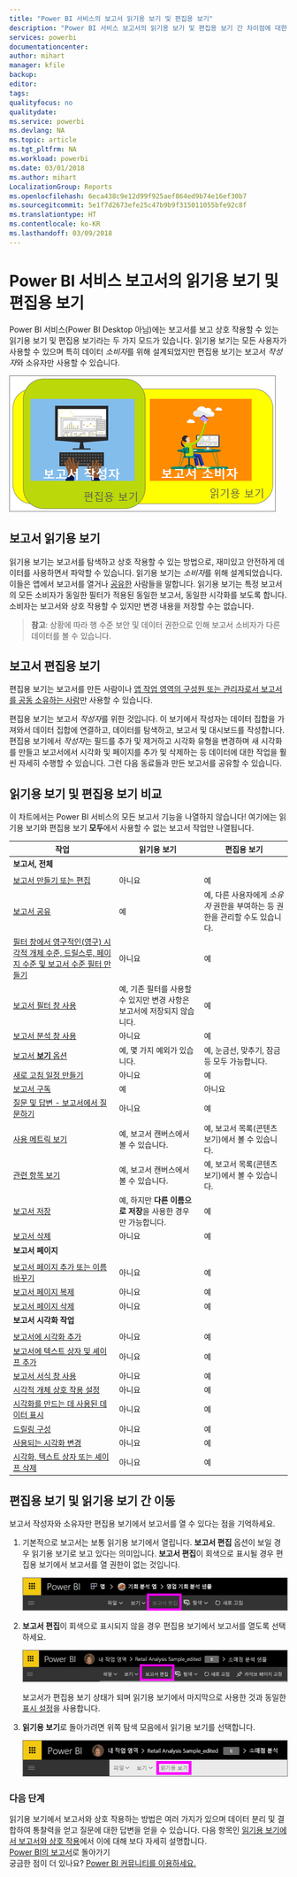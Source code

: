 ```yaml
---
title: "Power BI 서비스의 보고서 읽기용 보기 및 편집용 보기"
description: "Power BI 서비스 보고서의 읽기용 보기 및 편집용 보기 간 차이점에 대한 대략적 개요"
services: powerbi
documentationcenter: 
author: mihart
manager: kfile
backup: 
editor: 
tags: 
qualityfocus: no
qualitydate: 
ms.service: powerbi
ms.devlang: NA
ms.topic: article
ms.tgt_pltfrm: NA
ms.workload: powerbi
ms.date: 03/01/2018
ms.author: mihart
LocalizationGroup: Reports
ms.openlocfilehash: 6eca438c9e12d99f925aef864ed9b74e16ef30b7
ms.sourcegitcommit: 5e1f7d2673efe25c47b9b9f315011055bfe92c8f
ms.translationtype: HT
ms.contentlocale: ko-KR
ms.lasthandoff: 03/09/2018
---
```

# <a name="reading-view-and-editing-view-in-power-bi-service-reports"></a>Power BI 서비스 보고서의 읽기용 보기 및 편집용 보기
Power BI 서비스(Power BI Desktop 아님)에는 보고서를 보고 상호 작용할 수 있는 읽기용 보기 및 편집용 보기라는 두 가지 모드가 있습니다. 읽기용 보기는 모든 사용자가 사용할 수 있으며 특히 데이터 *소비자*를 위해 설계되었지만 편집용 보기는 보고서 *작성자*와 소유자만 사용할 수 있습니다. 

![보고서 작성자 및 보고서 소비자의 아트워크](media/service-reading-view-and-editing-view/power-bi-creators-consumers.png)

## <a name="report-reading-view"></a>보고서 읽기용 보기

 읽기용 보기는 보고서를 탐색하고 상호 작용할 수 있는 방법으로, 재미있고 안전하게 데이터를 사용하면서 파악할 수 있습니다. 읽기용 보기는 *소비자*를 위해 설계되었습니다. 이들은 앱에서 보고서를 열거나 [공유한](service-share-dashboards.md) 사람들을 말합니다. 읽기용 보기는 특정 보고서의 모든 소비자가 동일한 필터가 적용된 동일한 보고서, 동일한 시각화를 보도록 합니다.  소비자는 보고서와 상호 작용할 수 있지만 변경 내용을 저장할 수는 없습니다.

>**참고**: 상황에 따라 행 수준 보안 및 데이터 권한으로 인해 보고서 소비자가 다른 데이터를 볼 수 있습니다. 

## <a name="report-editing-view"></a>보고서 편집용 보기

편집용 보기는 보고서를 만든 사람이나 [앱 작업 영역의 구성원 또는 관리자로서 보고서를 공동 소유하는 사람](service-create-distribute-apps.md)만 사용할 수 있습니다.

편집용 보기는 보고서 *작성자*를 위한 것입니다. 이 보기에서 작성자는 데이터 집합을 가져와서 데이터 집합에 연결하고, 데이터를 탐색하고, 보고서 및 대시보드를 작성합니다. 편집용 보기에서 *작성자*는 필드를 추가 및 제거하고 시각화 유형을 변경하며 새 시각화를 만들고 보고서에서 시각화 및 페이지를 추가 및 삭제하는 등 데이터에 대한 작업을 훨씬 자세히 수행할 수 있습니다. 그런 다음 동료들과 만든 보고서를 공유할 수 있습니다.

## <a name="reading-view-versus-editing-view"></a>읽기용 보기 및 편집용 보기 비교
이 차트에서는 Power BI 서비스의 모든 보고서 기능을 나열하지 않습니다! 여기에는 읽기용 보기와 편집용 보기 **모두**에서 사용할 수 없는 보고서 작업만 나열됩니다. 


|작업  | 읽기용 보기  | 편집용 보기 |
|-------------------------|-------|-------|
|**보고서, 전체**  |
||||
| [보고서 만들기 또는 편집](service-report-create-new.md) | 아니요  | 예 |
| [보고서 공유](service-share-reports.md)| 예 | 예, 다른 사용자에게 *소유자* 권한을 부여하는 등 권한을 관리할 수도 있습니다. |
| [필터 창에서 영구적인(영구) 시각적 개체 수준, 드릴스루, 페이지 수준 및 보고서 수준 필터 만들기](power-bi-report-add-filter.md) | 아니요  | 예 |
| [보고서 필터 창 사용](power-bi-how-to-report-filter.md) | 예, 기존 필터를 사용할 수 있지만 변경 사항은 보고서에 저장되지 않습니다. | 예 |
| [보고서 분석 창 사용](service-analytics-pane.md) | 아니요 | 예 |
| [보고서 **보기** 옵션](power-bi-report-display-settings.md) | 예, 몇 가지 예외가 있습니다. | 예, 눈금선, 맞추기, 잠금 등 모두 가능합니다. |
| [새로 고침 일정 만들기](refresh-data.md) | 아니요  | 예 |
| [보고서 구독](service-report-subscribe.md) | 예 | 아니요 |
| [질문 및 답변 - 보고서에서 질문하기](power-bi-q-and-a.md) | 아니요  | 예 |
| [사용 메트릭 보기](service-usage-metrics.md) | 예, 보고서 캔버스에서 볼 수 있습니다. | 예, 보고서 목록(콘텐츠 보기)에서 볼 수 있습니다. |
| [관련 항목 보기](service-related-content.md) | 예, 보고서 캔버스에서 볼 수 있습니다. | 예, 보고서 목록(콘텐츠 보기)에서 볼 수 있습니다. |
| [보고서 저장](service-report-save.md) | 예, 하지만 **다른 이름으로 저장**을 사용한 경우만 가능합니다. | 예 |
| [보고서 삭제](service-delete.md) | 아니요  | 예 |
|**보고서 페이지** |
||||
| [보고서 페이지 추가 또는 이름 바꾸기](power-bi-report-add-page.md)  | 아니요  | 예  |
| [보고서 페이지 복제](power-bi-report-copy-paste-page.md) | 아니요  | 예 |
| [보고서 페이지 삭제](service-delete.md) | 아니요 | 예 |
|**보고서 시각화 작업**|
||||
| [보고서에 시각화 추가](power-bi-report-add-visualizations-i.md) | 아니요  | 예 |
| [보고서에 텍스트 상자 및 셰이프 추가](power-bi-reports-add-text-and-shapes.md) | 아니요  | 예 |
| [보고서 서식 창 사용](service-the-report-editor-take-a-tour.md) | 아니요 | 예 |
| [시각적 개체 상호 작용 설정](service-reports-visual-interactions.md) | 아니요  | 예 |
| [시각화를 만드는 데 사용된 데이터 표시](service-reports-show-data.md) | 아니요  | 예 |
| [드릴링 구성](power-bi-visualization-drill-down.md) | 아니요  | 예 |
| [사용되는 시각화 변경](power-bi-report-change-visualization-type.md) | 아니요 | 예|
| [시각화, 텍스트 상자 또는 셰이프 삭제](service-delete.md)| 아니요 | 예 |


## <a name="navigating-between-editing-view-and-reading-view"></a>편집용 보기 및 읽기용 보기 간 이동
보고서 작성자와 소유자만 편집용 보기에서 보고서를 열 수 있다는 점을 기억하세요.

1. 기본적으로 보고서는 보통 읽기용 보기에서 열립니다. **보고서 편집** 옵션이 보일 경우 읽기용 보기로 보고 있다는 의미입니다. **보고서 편집**이 회색으로 표시될 경우 편집용 보기에서 보고서를 열 권한이 없는 것입니다.

   ![회색으로 표시된 보고서 편집](media/service-reading-view-and-editing-view/power-bi-edit-report-grey.png)

2. **보고서 편집**이 회색으로 표시되지 않을 경우 편집용 보기에서 보고서를 열도록 선택하세요. 
   
   ![보고서 편집 옵션](media/service-reading-view-and-editing-view/power-bi-edit-report.png)
   
   보고서가 편집용 보기 상태가 되며 읽기용 보기에서 마지막으로 사용한 것과 동일한 [표시 설정](power-bi-report-display-settings.md)을 사용합니다.

2. **읽기용 보기**로 돌아가려면 위쪽 탐색 모음에서 읽기용 보기를 선택합니다.
   
    ![읽기용 보기 옵션](media/service-reading-view-and-editing-view/power-bi-reading-view.png)



### <a name="next-steps"></a>다음 단계
읽기용 보기에서 보고서와 상호 작용하는 방법은 여러 가지가 있으며 데이터 분리 및 결합하여 통찰력을 얻고 질문에 대한 답변을 얻을 수 있습니다.  다음 항목인 [읽기용 보기에서 보고서와 상호 작용](service-interact-with-a-report-in-editing-view.md)에서 이에 대해 보다 자세히 설명합니다.    
[Power BI의 보고서](service-reports.md)로 돌아가기    
궁금한 점이 더 있나요? [Power BI 커뮤니티를 이용하세요.](http://community.powerbi.com/) 

